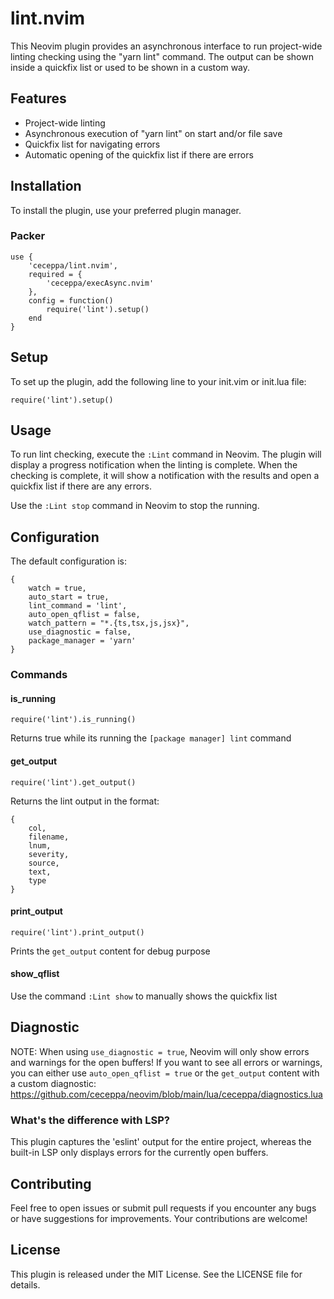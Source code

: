 # lint.nvim

This Neovim plugin provides an asynchronous interface to run project-wide linting checking using the "yarn lint" command.
The output can be shown inside a quickfix list or used to be shown in a custom way.

## Features

- Project-wide linting
- Asynchronous execution of "yarn lint" on start and/or file save
- Quickfix list for navigating errors
- Automatic opening of the quickfix list if there are errors

## Installation

To install the plugin, use your preferred plugin manager.

### Packer

```
use {
    'ceceppa/lint.nvim',
    required = {
        'ceceppa/execAsync.nvim'
    },
    config = function()
        require('lint').setup()
    end
}
```

## Setup

To set up the plugin, add the following line to your init.vim or init.lua file:

```
require('lint').setup()
```

## Usage

To run lint checking, execute the `:Lint` command in Neovim. The plugin will display a progress notification when the linting is complete.
When the checking is complete, it will show a notification with the results and open a quickfix list if there are any errors.

Use the `:Lint stop` command in Neovim to stop the running.

## Configuration

The default configuration is:

```
{
    watch = true,
    auto_start = true,
    lint_command = 'lint',
    auto_open_qflist = false,
    watch_pattern = "*.{ts,tsx,js,jsx}",
    use_diagnostic = false,
    package_manager = 'yarn'
}
```

### Commands

#### is_running

```
require('lint').is_running()
```

Returns true while its running the `[package manager] lint` command

#### get_output

```
require('lint').get_output()
```

Returns the lint output in the format:

```
{
    col,
    filename,
    lnum,
    severity,
    source,
    text,
    type
}
```

#### print_output

```
require('lint').print_output()
```

Prints the `get_output` content for debug purpose

#### show_qflist

Use the command `:Lint show` to manually shows the quickfix list

## Diagnostic

NOTE: When using `use_diagnostic = true`, Neovim will only show errors and warnings for the open buffers!
If you want to see all errors or warnings, you can either use `auto_open_qflist = true` or the `get_output` content with a custom diagnostic:
https://github.com/ceceppa/neovim/blob/main/lua/ceceppa/diagnostics.lua

### What's the difference with LSP?

This plugin captures the 'eslint' output for the entire project, whereas the built-in LSP only displays errors for the currently open buffers.

## Contributing

Feel free to open issues or submit pull requests if you encounter any bugs or have suggestions for improvements. Your contributions are welcome!

## License

This plugin is released under the MIT License. See the LICENSE file for details.
